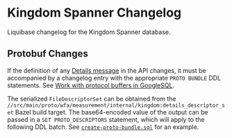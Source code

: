 # Kingdom Spanner Changelog

Liquibase changelog for the Kingdom Spanner database.

## Protobuf Changes

If the definition of any
[Details message](../../../proto/wfa/measurement/internal/README.md#details-message-types)
in the API changes, it must be accompanied by a changelog entry with the
appropriate `PROTO BUNDLE` DDL statements. See
[Work with protocol buffers in GoogleSQL](https://cloud.google.com/spanner/docs/reference/standard-sql/protocol-buffers).

The serialized `FileDescriptorSet` can be obtained from the
`//src/main/proto/wfa/measurement/internal/kingdom:details_descriptor_set` Bazel
build target. The base64-encoded value of the output can be passed in a `SET
PROTO_DESCRIPTORS` statement, which will apply to the following DDL batch. See
[`create-proto-bundle.sql`](create-proto-bundle.sql) for an example.
